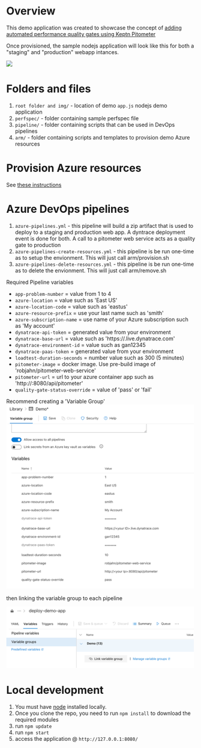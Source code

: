# Overview

This demo application was created to showcase the concept of [adding automated performance quality gates using Keptn Pitometer](https://cloudblogs.microsoft.com/opensource/2019/04/25/adding-automated-performance-quality-gates-using-keptn-pitometer/)

Once provisioned, the sample nodejs application will look like this for both a "staging" and "production" webapp intances.

<img src="img/demoapp.png" width="500"/>

# Folders and files

1. ```root folder and img/``` - location of demo ```app.js``` nodejs demo application
1. ```perfspec/``` - folder containing sample perfspec file
1. ```pipeline/``` - folder containing scripts that can be used in DevOps pipelines
1. ```arm/``` - folder containing scripts and templates to provision demo Azure resources

# Provision Azure resources

See [these instructions](./arm/README.md) 

# Azure DevOps pipelines

1. ```azure-pipelines.yml``` - this pipeline will build a zip artifact that is used to deploy to a staging and production web app. A dyntrace deployment event is done for both. A call to a pitometer web service acts as a quality gate to production
1. ```azure-pipelines-create-resources.yml``` - this pipeline is be run one-time as to setup the envionment. This will just call arm/provision.sh
1. ```azure-pipelines-delete-resources.yml``` - this pipeline is be run one-time as to delete the envionment. This will just call arm/remove.sh

Required Pipeline variables
* ```app-problem-number``` = value from 1 to 4
* ```azure-location``` = value such as 'East US'
* ```azure-location-code``` = value such as 'eastus'
* ```azure-resource-prefix``` = use your last name such as 'smith'
* ```azure-subscription-name``` = use name of your Azure subscription such as 'My account'
* ```dynatrace-api-token``` = generated value from your environment
* ```dynatrace-base-url``` = value such as 'https://<your ID>.live.dynatrace.com'
* ```dynatrace-environment-id``` = value such as gan12345
* ```dynatrace-paas-token``` = generated value from your environment
* ```loadtest-duration-seconds``` = number value such as 300 (5 minutes)
* ```pitometer-image``` = docker image. Use pre-build image of 'robjahn/pitometer-web-service'
* ```pitometer-url``` = url to your azure container app such as 'http://<your Ip>:8080/api/pitometer'
* ```quality-gate-status-override``` = value of 'pass' or 'fail'

Recommend creating a 'Variable Group'
<img src="img/variables.png" width="500"/>

then linking the variable group to each pipeline

<img src="img/variable-link.png" width="500"/>


# Local development

1. You must have [node](https://nodejs.org/en/download/) installed locally.
1. Once you clone the repo, you need to run ```npm install``` to download the required modules
1. run ```npm update```
1. run ```npm start```
1. access the application @ ```http://127.0.0.1:8080/```

